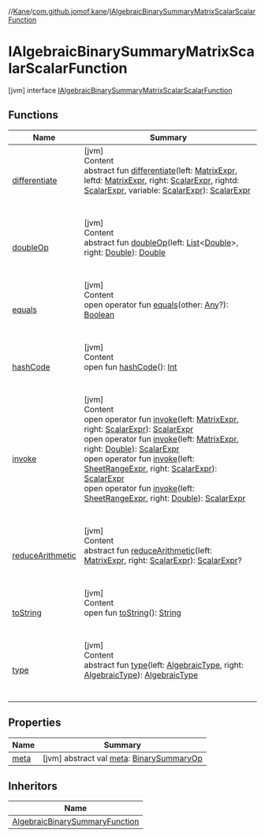 //[Kane](../../index.md)/[com.github.jomof.kane](../index.md)/[IAlgebraicBinarySummaryMatrixScalarScalarFunction](index.md)



# IAlgebraicBinarySummaryMatrixScalarScalarFunction  
 [jvm] interface [IAlgebraicBinarySummaryMatrixScalarScalarFunction](index.md)   


## Functions  
  
|  Name|  Summary| 
|---|---|
| <a name="com.github.jomof.kane/IAlgebraicBinarySummaryMatrixScalarScalarFunction/differentiate/#com.github.jomof.kane.MatrixExpr#com.github.jomof.kane.MatrixExpr#com.github.jomof.kane.ScalarExpr#com.github.jomof.kane.ScalarExpr#com.github.jomof.kane.ScalarExpr/PointingToDeclaration/"></a>[differentiate](differentiate.md)| <a name="com.github.jomof.kane/IAlgebraicBinarySummaryMatrixScalarScalarFunction/differentiate/#com.github.jomof.kane.MatrixExpr#com.github.jomof.kane.MatrixExpr#com.github.jomof.kane.ScalarExpr#com.github.jomof.kane.ScalarExpr#com.github.jomof.kane.ScalarExpr/PointingToDeclaration/"></a>[jvm]  <br>Content  <br>abstract fun [differentiate](differentiate.md)(left: [MatrixExpr](../-matrix-expr/index.md), leftd: [MatrixExpr](../-matrix-expr/index.md), right: [ScalarExpr](../-scalar-expr/index.md), rightd: [ScalarExpr](../-scalar-expr/index.md), variable: [ScalarExpr](../-scalar-expr/index.md)): [ScalarExpr](../-scalar-expr/index.md)  <br><br><br>
| <a name="com.github.jomof.kane/IAlgebraicBinarySummaryMatrixScalarScalarFunction/doubleOp/#kotlin.collections.List[kotlin.Double]#kotlin.Double/PointingToDeclaration/"></a>[doubleOp](double-op.md)| <a name="com.github.jomof.kane/IAlgebraicBinarySummaryMatrixScalarScalarFunction/doubleOp/#kotlin.collections.List[kotlin.Double]#kotlin.Double/PointingToDeclaration/"></a>[jvm]  <br>Content  <br>abstract fun [doubleOp](double-op.md)(left: [List](https://kotlinlang.org/api/latest/jvm/stdlib/kotlin.collections/-list/index.html)<[Double](https://kotlinlang.org/api/latest/jvm/stdlib/kotlin/-double/index.html)>, right: [Double](https://kotlinlang.org/api/latest/jvm/stdlib/kotlin/-double/index.html)): [Double](https://kotlinlang.org/api/latest/jvm/stdlib/kotlin/-double/index.html)  <br><br><br>
| <a name="kotlin/Any/equals/#kotlin.Any?/PointingToDeclaration/"></a>[equals](../../com.github.jomof.kane.impl.visitor/-difference-visitor/index.md#%5Bkotlin%2FAny%2Fequals%2F%23kotlin.Any%3F%2FPointingToDeclaration%2F%5D%2FFunctions%2F-1187754638)| <a name="kotlin/Any/equals/#kotlin.Any?/PointingToDeclaration/"></a>[jvm]  <br>Content  <br>open operator fun [equals](../../com.github.jomof.kane.impl.visitor/-difference-visitor/index.md#%5Bkotlin%2FAny%2Fequals%2F%23kotlin.Any%3F%2FPointingToDeclaration%2F%5D%2FFunctions%2F-1187754638)(other: [Any](https://kotlinlang.org/api/latest/jvm/stdlib/kotlin/-any/index.html)?): [Boolean](https://kotlinlang.org/api/latest/jvm/stdlib/kotlin/-boolean/index.html)  <br><br><br>
| <a name="kotlin/Any/hashCode/#/PointingToDeclaration/"></a>[hashCode](../../com.github.jomof.kane.impl.visitor/-difference-visitor/index.md#%5Bkotlin%2FAny%2FhashCode%2F%23%2FPointingToDeclaration%2F%5D%2FFunctions%2F-1187754638)| <a name="kotlin/Any/hashCode/#/PointingToDeclaration/"></a>[jvm]  <br>Content  <br>open fun [hashCode](../../com.github.jomof.kane.impl.visitor/-difference-visitor/index.md#%5Bkotlin%2FAny%2FhashCode%2F%23%2FPointingToDeclaration%2F%5D%2FFunctions%2F-1187754638)(): [Int](https://kotlinlang.org/api/latest/jvm/stdlib/kotlin/-int/index.html)  <br><br><br>
| <a name="com.github.jomof.kane/IAlgebraicBinarySummaryMatrixScalarScalarFunction/invoke/#com.github.jomof.kane.MatrixExpr#com.github.jomof.kane.ScalarExpr/PointingToDeclaration/"></a>[invoke](invoke.md)| <a name="com.github.jomof.kane/IAlgebraicBinarySummaryMatrixScalarScalarFunction/invoke/#com.github.jomof.kane.MatrixExpr#com.github.jomof.kane.ScalarExpr/PointingToDeclaration/"></a>[jvm]  <br>Content  <br>open operator fun [invoke](invoke.md)(left: [MatrixExpr](../-matrix-expr/index.md), right: [ScalarExpr](../-scalar-expr/index.md)): [ScalarExpr](../-scalar-expr/index.md)  <br>open operator fun [invoke](invoke.md)(left: [MatrixExpr](../-matrix-expr/index.md), right: [Double](https://kotlinlang.org/api/latest/jvm/stdlib/kotlin/-double/index.html)): [ScalarExpr](../-scalar-expr/index.md)  <br>open operator fun [invoke](invoke.md)(left: [SheetRangeExpr](../../com.github.jomof.kane.impl.sheet/-sheet-range-expr/index.md), right: [ScalarExpr](../-scalar-expr/index.md)): [ScalarExpr](../-scalar-expr/index.md)  <br>open operator fun [invoke](invoke.md)(left: [SheetRangeExpr](../../com.github.jomof.kane.impl.sheet/-sheet-range-expr/index.md), right: [Double](https://kotlinlang.org/api/latest/jvm/stdlib/kotlin/-double/index.html)): [ScalarExpr](../-scalar-expr/index.md)  <br><br><br>
| <a name="com.github.jomof.kane/IAlgebraicBinarySummaryMatrixScalarScalarFunction/reduceArithmetic/#com.github.jomof.kane.MatrixExpr#com.github.jomof.kane.ScalarExpr/PointingToDeclaration/"></a>[reduceArithmetic](reduce-arithmetic.md)| <a name="com.github.jomof.kane/IAlgebraicBinarySummaryMatrixScalarScalarFunction/reduceArithmetic/#com.github.jomof.kane.MatrixExpr#com.github.jomof.kane.ScalarExpr/PointingToDeclaration/"></a>[jvm]  <br>Content  <br>abstract fun [reduceArithmetic](reduce-arithmetic.md)(left: [MatrixExpr](../-matrix-expr/index.md), right: [ScalarExpr](../-scalar-expr/index.md)): [ScalarExpr](../-scalar-expr/index.md)?  <br><br><br>
| <a name="kotlin/Any/toString/#/PointingToDeclaration/"></a>[toString](../../com.github.jomof.kane.impl.visitor/-difference-visitor/index.md#%5Bkotlin%2FAny%2FtoString%2F%23%2FPointingToDeclaration%2F%5D%2FFunctions%2F-1187754638)| <a name="kotlin/Any/toString/#/PointingToDeclaration/"></a>[jvm]  <br>Content  <br>open fun [toString](../../com.github.jomof.kane.impl.visitor/-difference-visitor/index.md#%5Bkotlin%2FAny%2FtoString%2F%23%2FPointingToDeclaration%2F%5D%2FFunctions%2F-1187754638)(): [String](https://kotlinlang.org/api/latest/jvm/stdlib/kotlin/-string/index.html)  <br><br><br>
| <a name="com.github.jomof.kane/IAlgebraicBinarySummaryMatrixScalarScalarFunction/type/#com.github.jomof.kane.impl.types.AlgebraicType#com.github.jomof.kane.impl.types.AlgebraicType/PointingToDeclaration/"></a>[type](type.md)| <a name="com.github.jomof.kane/IAlgebraicBinarySummaryMatrixScalarScalarFunction/type/#com.github.jomof.kane.impl.types.AlgebraicType#com.github.jomof.kane.impl.types.AlgebraicType/PointingToDeclaration/"></a>[jvm]  <br>Content  <br>abstract fun [type](type.md)(left: [AlgebraicType](../../com.github.jomof.kane.impl.types/-algebraic-type/index.md), right: [AlgebraicType](../../com.github.jomof.kane.impl.types/-algebraic-type/index.md)): [AlgebraicType](../../com.github.jomof.kane.impl.types/-algebraic-type/index.md)  <br><br><br>


## Properties  
  
|  Name|  Summary| 
|---|---|
| <a name="com.github.jomof.kane/IAlgebraicBinarySummaryMatrixScalarScalarFunction/meta/#/PointingToDeclaration/"></a>[meta](meta.md)| <a name="com.github.jomof.kane/IAlgebraicBinarySummaryMatrixScalarScalarFunction/meta/#/PointingToDeclaration/"></a> [jvm] abstract val [meta](meta.md): [BinarySummaryOp](../../com.github.jomof.kane.impl/-binary-summary-op/index.md)   <br>


## Inheritors  
  
|  Name| 
|---|
| <a name="com.github.jomof.kane.impl.functions/AlgebraicBinarySummaryFunction///PointingToDeclaration/"></a>[AlgebraicBinarySummaryFunction](../../com.github.jomof.kane.impl.functions/-algebraic-binary-summary-function/index.md)

